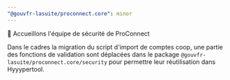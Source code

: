 ```yaml
---
"@gouvfr-lasuite/proconnect.core": minor
---
```


👮 Accueillons l'équipe de sécurité de ProConnect

Dans le cadres la migration du script d'import de comptes coop, une partie des fonctions de validation sont déplacées dans le package `@gouvfr-lasuite/proconnect.core/security` pour permettre leur réutilisation dans Hyyypertool.
